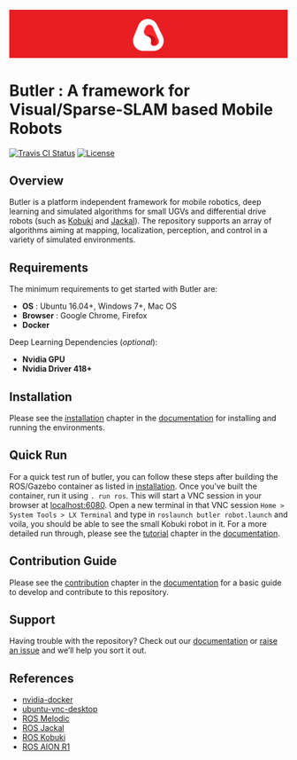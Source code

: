 ![Image](docs/img/logo.png)

# Butler : A framework for Visual/Sparse-SLAM based Mobile Robots
[![Travis CI Status](https://travis-ci.com/sahibdhanjal/butler.svg?token=sv3o6a8nfkBezqZhmnpy&branch=master)](https://travis-ci.com/sahibdhanjal/butler)
[![License](https://img.shields.io/badge/license-GPLv3-orange)](https://opensource.org/licenses/GPL-3.0)

## Overview
Butler is a platform independent framework for mobile robotics, deep learning and simulated algorithms for small UGVs and differential drive robots (such as [Kobuki](http://kobuki.yujinrobot.com/about2/) and [Jackal](https://clearpathrobotics.com/jackal-small-unmanned-ground-vehicle/)). The repository supports an array of algorithms aiming at mapping, localization, perception, and control in a variety of simulated environments.

## Requirements
The minimum requirements to get started with Butler are:
* **OS** : Ubuntu 16.04+, Windows 7+, Mac OS 
* **Browser** : Google Chrome, Firefox
* **Docker**

Deep Learning Dependencies (_optional_):
* **Nvidia GPU**
* **Nvidia Driver 418+**

## Installation
Please see the [installation](docs/Installation.md) chapter in the [documentation](https://sahibdhanjal.github.io/butler/) for installing and running the environments.

## Quick Run
For a quick test run of butler, you can follow these steps after building the ROS/Gazebo container as listed in [installation](docs/Installation.md). Once you've built the container, run it using `. run ros`. This will start a VNC session in your browser at [localhost:6080](http://localhost:6080/). Open a new terminal in that VNC session `Home > System Tools > LX Terminal` and type in `roslaunch butler robot.launch` and voila, you should be able to see the small Kobuki robot in it. For a more detailed run through, please see the [tutorial](docs/Tutorial.md) chapter in the [documentation](https://sahibdhanjal.github.io/butler/).

## Contribution Guide
Please see the [contribution](docs/Contribution.md) chapter in the [documentation](https://sahibdhanjal.github.io/butler/) for a basic guide to develop and contribute to this repository.

## Support
Having trouble with the repository? Check out our [documentation](https://sahibdhanjal.github.io/butler/) or [raise an issue](https://github.com/sahibdhanjal/butler/issues) and we’ll help you sort it out.

## References
* [nvidia-docker](https://github.com/NVIDIA/nvidia-docker)
* [ubuntu-vnc-desktop](https://hub.docker.com/r/dorowu/ubuntu-desktop-lxde-vnc)
* [ROS Melodic](http://wiki.ros.org/melodic)
* [ROS Jackal](http://wiki.ros.org/jackal_description)
* [ROS Kobuki](https://github.com/yujinrobot/kobuki)
* [ROS AION R1](https://github.com/aionrobotics)
